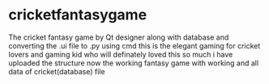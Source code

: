 # cricketfantasygame
The cricket fantasy game by Qt designer along with database and converting the .ui file to .py using cmd
this is the elegant gaming for cricket lovers and gaming kid who will definately loved this so much 
i have uploaded the structure now the working fantasy game with working and all data of cricket(database) file
